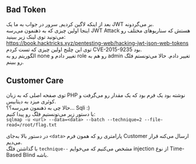 ## Bad Token

بعد از اینکه لاگین کردیم, سرور در جواب به ما یک JWT بر می‌گردونه.<br>
اینجا اولین چیزی که به ذهنمون می‌رسه JWT Attack هستش که سناریو‌های مختلف رو می‌تونید توی لینک زیر ببینید:<br>
https://book.hacktricks.xyz/pentesting-web/hacking-jwt-json-web-tokens <br>
توی این چلنج اولین چیزی که تست کردم CVE-2015-9235 بود.<br>
الگوریتم رو به none تغییر دادم و role رو هم به admin تغییر دادم. حالا می‌تونستم فلگ رو ببینم.<br>

## Customer Care
توی صفحه اصلی که به زبان PHP نوشته بود یک فرم بود که یک مقدار رو می‌گرفت و کوئری میزد به دیتابیس.<br>
حالا چی به ذهنمون می‌رسه؟؟... Sqli :) <br>
با دستور زیر می‌تونستیم فلگ رو پیدا کنیم:<br>
`sqlmap -u <url> --data=<data> --batch --technique=2 --file-read=/root/flag.txt`

در دستور بالا به‌جای `<data>` پارامتر‌ی رو که همون فرم Customer ارسال می‌کنه قرار می‌دیم. <br>
با گذاشتن فلگ `technique--` ‌مشخص می‌کنیم که می‌خوایم injection از نوع Time-Based Blind باشه.
